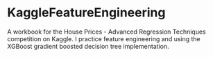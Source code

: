 # KaggleFeatureEngineering
A workbook for the House Prices - Advanced Regression Techniques competition on Kaggle. I practice feature engineering and using the XGBoost gradient boosted decision tree implementation.

